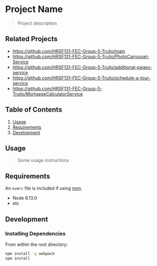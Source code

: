 # Project Name

> Project description

## Related Projects

  - https://github.com/HRSF131-FEC-Group-5-Trulio/main
  - https://github.com/HRSF131-FEC-Group-5-Trulio/PhotoCarrousel-Service
  - https://github.com/HRSF131-FEC-Group-5-Trulio/additional-pages-service
  - https://github.com/HRSF131-FEC-Group-5-Trulio/schedule-a-tour-service
  - https://github.com/HRSF131-FEC-Group-5-Trulio/MortgageCalculatorService

## Table of Contents

1. [Usage](#Usage)
1. [Requirements](#requirements)
1. [Development](#development)

## Usage

> Some usage instructions

## Requirements

An `nvmrc` file is included if using [nvm](https://github.com/creationix/nvm).

- Node 6.13.0
- etc

## Development

### Installing Dependencies

From within the root directory:

```sh
npm install -g webpack
npm install
```

